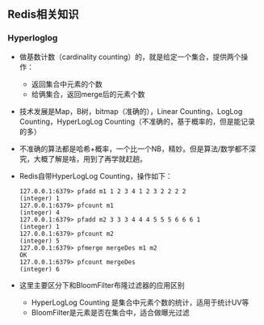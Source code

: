 ## Redis相关知识

### Hyperloglog

- 做基数计数（cardinality counting）的，就是给定一个集合，提供两个操作：

  - 返回集合中元素的个数
  - 给俩集合，返回merge后的元素个数

- 技术发展是Map，B树，bitmap（准确的），Linear Counting，LogLog Counting，HyperLogLog Counting（不准确的，基于概率的，但是能记录的多）

- 不准确的算法都是哈希+概率，一个比一个NB，精妙。但是算法/数学都不深究，大概了解是啥，用到了再学就赶趟。

- Redis自带HyperLogLog Counting，操作如下：

  ```shell
  127.0.0.1:6379> pfadd m1 1 2 3 4 1 2 3 2 2 2 2
  (integer) 1
  127.0.0.1:6379> pfcount m1
  (integer) 4
  127.0.0.1:6379> pfadd m2 3 3 3 4 4 4 5 5 5 6 6 6 1
  (integer) 1
  127.0.0.1:6379> pfcount m2
  (integer) 5
  127.0.0.1:6379> pfmerge mergeDes m1 m2
  OK
  127.0.0.1:6379> pfcount mergeDes
  (integer) 6
  ```

- 这里主要区分下和BloomFilter布隆过滤器的应用区别

  - HyperLogLog Counting 是集合中元素个数的统计，适用于统计UV等
  - BloomFilter是元素是否在集合中，适合做曝光过滤